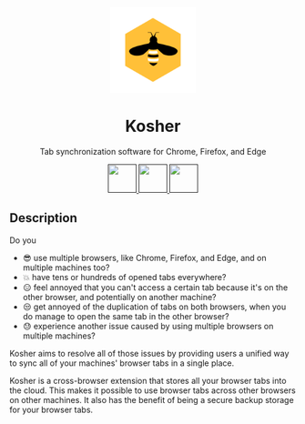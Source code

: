<p align="center">
 <img src="./resources/logos/kosher-clean.png" width="150px">
 <h1 align="center">Kosher</h1>
</p>

<p align="center">Tab synchronization software for Chrome, Firefox, and Edge</p>

<p align="center">
  <a href="">
    <img src="https://i.imgur.com/swtHVgh.png" width="50px" height="50px">
  </a>
  <a href="">
    <img src="https://i.imgur.com/8oYypZP.png" width="50px" height="50px">
  </a>
  <a href="">
    <img src="https://i.imgur.com/t4Er9jY.png" width="50px" height="50px">
  </a>
</p>

## Description

Do you

- :sunglasses: use multiple browsers, like Chrome, Firefox, and Edge, and on multiple machines too?
- :boom: have tens or hundreds of opened tabs everywhere?
- :expressionless: feel annoyed that you can't access a certain tab because it's on the other browser, and potentially on another machine?
- :unamused: get annoyed of the duplication of tabs on both browsers, when you do manage to open the same tab in the other browser?
- :sweat: experience another issue caused by using multiple browsers on multiple machines?

Kosher aims to resolve all of those issues by providing users a unified way to sync all of your machines' browser tabs in a single place.

Kosher is a cross-browser extension that stores all your browser tabs into the cloud. This makes it possible to use browser tabs across other browsers on other machines. It also has the benefit of being a secure backup storage for your browser tabs.
